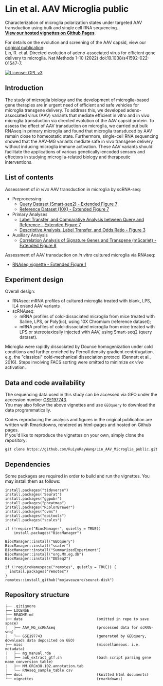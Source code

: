 # Lin et al. AAV Microglia public

Characterization of microglia polarization states under targeted AAV transduction using bulk and single cell RNA sequencing.  
[**View our hosted vignettes on Github Pages**](https://ruiyuraywang.github.io/Lin_AAV_Microglia_public/index.html).

For details on the evolution and screening of the AAV capsid, view our [original publication](https://www.nature.com/articles/s41592-022-01547-7):  
Lin, R. et al. Directed evolution of adeno-associated virus for efficient gene delivery to microglia. Nat Methods 1–10 (2022) doi:10.1038/s41592-022-01547-7.

[![License: GPL v3](https://img.shields.io/badge/License-GPLv3-blue.svg)](https://www.gnu.org/licenses/gpl-3.0)

## Introduction

The study of microglia biology and the development of microglia-based gene therapies are in urgent need of efficient and safe vehicles for microglia transgene delivery. To address this, we developed adeno-associated virus (AAV) variants that mediate efficient in vitro and in vivo microglia transduction via directed evolution of the AAV capsid protein. To assess the effect of AAV transduction on microglia, we carried out bulk RNAseq in primary microglia and found that microglia transduced by AAV remain close to homeostatic state. Furthermore, single-cell RNA sequencing showed that the AAV-MG variants mediate safe in vivo transgene delivery without inducing microglia immune activation. These AAV variants should facilitate the applications of various genetically-encoded sensors and effectors in studying microglia-related biology and therapeutic interventions.

## List of contents

Assessment of *in vivo* AAV transduction in microglia by scRNA-seq:

  * Preprocessing
    + [Query Dataset (Smart-seq2) - Extended Figure 7](https://ruiyuraywang.github.io/Lin_AAV_Microglia_public/ExtFig7_scRNAseq_query_QC.html)
    + [Reference Dataset (10X) - Extended Figure 7](https://ruiyuraywang.github.io/Lin_AAV_Microglia_public/ExtFig7_scRNAseq_reference_QC.html)
  * Primary Analyses
    + [Label Transfer, and Comparative Analysis between Query and Reference - Extended Figure 7](https://ruiyuraywang.github.io/Lin_AAV_Microglia_public/ExtFig7_scRNAseq_label_transfer.html)
    + [Descriptive Analysis, Label Transfer, and Odds Ratio - Figure 3](https://ruiyuraywang.github.io/Lin_AAV_Microglia_public/Fig3_main_figs.html)
  * Auxiliary Analysis
    + [Correlation Analysis of Signature Genes and Transgene (mScarlet) - Extended Figure 8](https://ruiyuraywang.github.io/Lin_AAV_Microglia_public/ExtFig8_scRNAseq_corr.html)

Assessment of AAV transduction on *in vitro* cultured microglia via RNAseq:

  - [RNAseq vignette - Extended Figure 1](https://ruiyuraywang.github.io/Lin_AAV_Microglia_public/ExtFig1_rnaseq.html)

## Experiment design

Overall design:

  * RNAseq: mRNA profiles of cultured microglia treated with blank, LPS, IL4 or/and AAV variants
  * scRNAseq: 
      + mRNA profiles of cold-dissociated microglia from mice treated with Saline, LPS, or Poly(i:c), using 10X Chromium (reference dataset); 
      + mRNA profiles of cold-dissociated microglia from mice treated with LPS or stereotaxically injected with AAV, using Smart-seq2 (query dataset).

Microglia were rapidly dissociated by Dounce homogenization under cold conditions and further enriched by Percoll density gradient centrifugation. e.g. the "classical" cold-mechanical dissociation protocol (Bennett et al., 2016). Steps involving FACS sorting were omitted to minimize *ex vivo* activation.

## Data and code availability

The sequencing data used in this study can be accessed via GEO under the accession number [GSE197743](https://www.ncbi.nlm.nih.gov/geo/query/acc.cgi?acc=GSE197743).  
You may also follow the above vignettes and use `GEOquery` to download the data programmatically.

Codes reproducing the analysis and figures in the original publication are written with Rmarkdowns, rendered as html-pages and hosted on Github pages.  
If you'd like to reproduce the vignettes on your own, simply clone the repository:
```
git clone https://github.com/RuiyuRayWang/Lin_AAV_Microglia_public.git
```

## Dependencies

Some packages are required in order to build and run the vignettes. You may install them as follows:

```{r eval=FALSE}
install.packages("tidyverse")
install.packages('Seurat')
install.packages("ggpubr")
install.packages("pheatmap")
install.packages("RColorBrewer")
install.packages("cvms")
install.packages("epitools")
install.packages("scales")
```

```{r eval=FALSE}
if (!require("BiocManager", quietly = TRUE))
    install.packages("BiocManager")

BiocManager::install("GEOquery")
BiocManager::install("scater")
BiocManager::install("SummarizedExperiment")
BiocManager::install("org.Mm.eg.db")
BiocManager::install("DESeq2")
```

```{r eval=FALSE}
if (!requireNamespace("remotes", quietly = TRUE)) {
  install.packages("remotes")
}
remotes::install_github("mojaveazure/seurat-disk")
```

## Repository structure

```
├── .gitignore
├── LICENSE
├── README.md
├── data                                  (omitted in repo to save space)
|   ├── AAV_MG_scRNAseq                   (processed data for scRNA-seq)
|   └── GSE197743                         (generated by GEOquery, downloads data deposited on GEO)
├── misc                                  (miscellaneous. i.e. metadata)
|   ├── mg_manual.rda
|   ├── awk_extract_gtf.sh                (bash script parsing gene name conversion table)
|   ├── MM.GRCm38.102.annotation.tab
|   └── RNAseq_sample_table.csv
├── docs                                  (knitted html documents)
└── vignettes                             (rmarkdowns)
```
